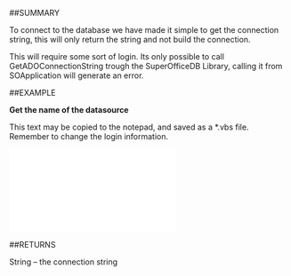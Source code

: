 

##SUMMARY


To connect to the database we have made it simple to get the connection string, this will only return the string and not build the connection. 

This will require some sort of login. Its only possible to call GetADOConnectionString trough the SuperOfficeDB Library, calling it from SOApplication will generate an error. 



##EXAMPLE

**Get the name of the datasource**

This text may be copied to the notepad, and saved as a *.vbs file. Remember to change the login information.

![](../../Examples/vbs/Database.GetADOConnectionString.vbs.txt)




##RETURNS

String – the connection string



